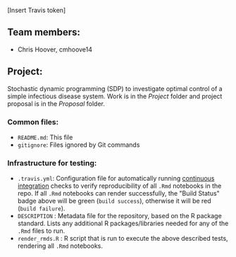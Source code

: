 [Insert Travis token]


## Team members:  
+ Chris Hoover, cmhoove14

## Project:  
Stochastic dynamic programming (SDP) to investigate optimal control of a simple infectious disease system. Work is in the *Project* folder and project proposal is in the *Proposal* folder.

### Common files:  
+ `README.md`: This file
+ `gitignore`: Files ignored by Git commands

### Infrastructure for testing:  
+ `.travis.yml`: Configuration file for automatically running [continuous integration](https://travis-ci.com) checks to verify reproducibility of all `.Rmd` notebooks in the repo.  If all `.Rmd` notebooks can render successfully, the "Build Status" badge above will be green (`build success`), otherwise it will be red (`build failure`).  
+ `DESCRIPTION` : Metadata file for the repository, based on the R package standard. Lists any additional R packages/libraries needed for any of the `.Rmd` files to run.
+ `render_rmds.R` : R script that is run to execute the above described tests, rendering all `.Rmd` notebooks.